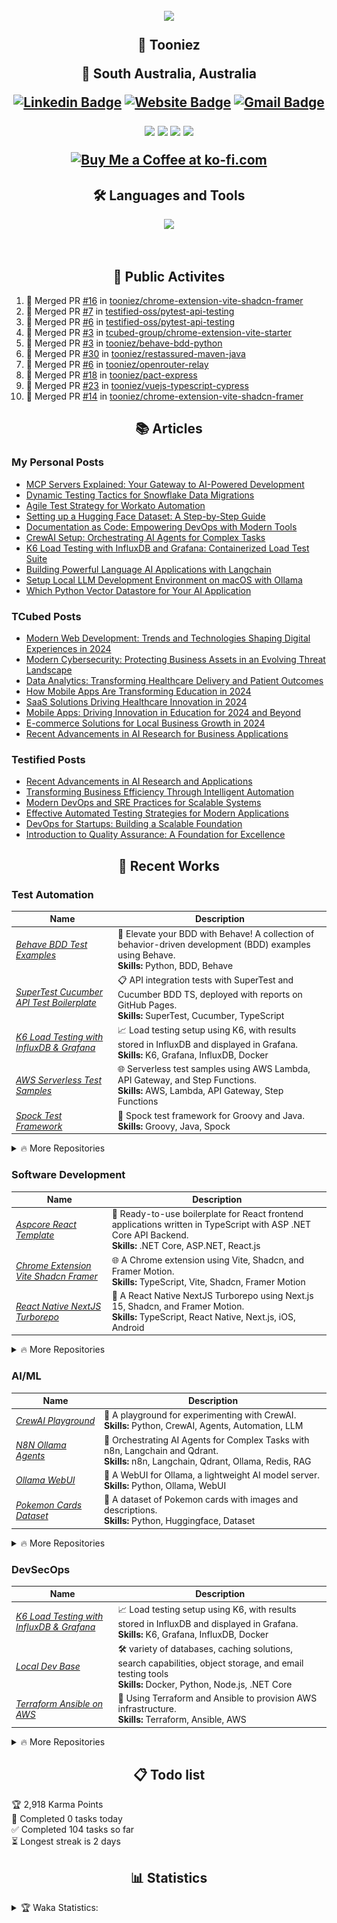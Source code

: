 
<h2 align="center">

![](https://quotes-github-readme.vercel.app/api?type=horizontal&theme=catppuccin_mocha)


🤖 Tooniez

📍 South Australia, Australia 

<!-- <p align="center">
	<a href="https://github.com/tooniez">

  <img src="https://readme-typing-svg.herokuapp.com?font=Time+New+Roman&color=cyan&size=25&center=true&vCenter=true&width=600&height10&lines=Full+Stack+Engineer;Quality Assurance+Advocate;Serial+Starter!;AI+ML+Researcher;Coding+to+learn&hearts&center=true">
	</a>
</p> -->

[![Linkedin Badge](https://img.shields.io/badge/-tonyluu-blue?style=flat&logo=Linkedin&logoColor=white&link=https://www.linkedin.com/in/tonyluu888/)](https://www.linkedin.com/in/tonyluu888/)
[![Website Badge](https://img.shields.io/badge/-tooniez-47CCCC?style=flat&logo=Google-Chrome&logoColor=white&link=https://tooniez-land.vercel.app)](t[ooniez-land](https://tooniez-land.vercel.app))
[![Gmail Badge](https://img.shields.io/badge/-tooni22-c14438?style=flat&logo=Gmail&logoColor=white&link=mailto:tooni22@proton.me)](mailto:tooni22@proton.me)

 <!-- 🌐 [Website](https://tooniez-land.vercel.app) | 💼 [LinkedIn](https://www.linkedin.com/in/tonyluu888) | ✉️ [Email](mailto:tooni22@proton.me) | ❓ [Ask Me Anything](https://github.com/tooniez/ama/issues/new) -->



<img src="https://komarev.com/ghpvc/?username=tooniez&style=plastic&label=Views"><img>
<img src="https://badges.pufler.dev/visits/tooniez/brunotacca?color=black&logo=github" />
<a href="https://github.com/tooniez/"><img src="https://img.shields.io/github/followers/tooniez?color=%234CC61E&label=GitHub%20Followers%20%3A"/></a>
<a href="https://github.com/tooniez?tab=repositories"><img src="https://badges.frapsoft.com/os/v2/open-source.svg?v=103"/></a>
<!-- <a href="https://github.com/Naereen/badges"><img src="https://img.shields.io/badge/badges-awesome-green.svg"/></a> -->
<a href="https://ko-fi.com/tooniez"><img src="https://ko-fi.com/img/githubbutton_sm.svg" alt="Buy Me a Coffee at ko-fi.com" data-canonical-src="https://ko-fi.com/img/githubbutton_sm.svg" style="max-width: 100%;"></a>

</h2>


<!-- ### 🌟 About me

- A proud 🤴 of two amazing kiddos 💛
- Helping out at the family farm 🥒
- Constantly learning new tricks and skills 🤓
- Always up for family time 👪
- Bookworm and puzzle master 📘✍️
- Brainstorming life hacks to make life easier 😎
- Obsessed with AI & ML, exploring trends to create opportunities 🤖📈
- Passionate about evaluating quality in emerging tech 💻
 -->

<h2 align="center"> 🛠️ Languages and Tools</h2>
<p align="center">
<img width="400px"  src="https://skillicons.dev/icons?i=py,java,js,html,dotnet,css,react,nodejs,express,bun,django,md,github,postgres,mongo,git,vscode,docker,aws,postman,supabase,linux,ansible,vercel,neovim,fastapi,pytorch,django,selenium,cypress,jest,flask,bash&perline=10"  />
</p>
<br />

<h2 align="center"> 🚀 Public Activites </h2>

<!--START_SECTION:activity-->
1. 🎉 Merged PR [#16](https://github.com/tooniez/chrome-extension-vite-shadcn-framer/pull/16) in [tooniez/chrome-extension-vite-shadcn-framer](https://github.com/tooniez/chrome-extension-vite-shadcn-framer)
2. 🎉 Merged PR [#7](https://github.com/testified-oss/pytest-api-testing/pull/7) in [testified-oss/pytest-api-testing](https://github.com/testified-oss/pytest-api-testing)
3. 🎉 Merged PR [#6](https://github.com/testified-oss/pytest-api-testing/pull/6) in [testified-oss/pytest-api-testing](https://github.com/testified-oss/pytest-api-testing)
4. 🎉 Merged PR [#3](https://github.com/tcubed-group/chrome-extension-vite-starter/pull/3) in [tcubed-group/chrome-extension-vite-starter](https://github.com/tcubed-group/chrome-extension-vite-starter)
5. 🎉 Merged PR [#3](https://github.com/tooniez/behave-bdd-python/pull/3) in [tooniez/behave-bdd-python](https://github.com/tooniez/behave-bdd-python)
6. 🎉 Merged PR [#30](https://github.com/tooniez/restassured-maven-java/pull/30) in [tooniez/restassured-maven-java](https://github.com/tooniez/restassured-maven-java)
7. 🎉 Merged PR [#6](https://github.com/tooniez/openrouter-relay/pull/6) in [tooniez/openrouter-relay](https://github.com/tooniez/openrouter-relay)
8. 🎉 Merged PR [#18](https://github.com/tooniez/pact-express/pull/18) in [tooniez/pact-express](https://github.com/tooniez/pact-express)
9. 🎉 Merged PR [#23](https://github.com/tooniez/vuejs-typescript-cypress/pull/23) in [tooniez/vuejs-typescript-cypress](https://github.com/tooniez/vuejs-typescript-cypress)
10. 🎉 Merged PR [#14](https://github.com/tooniez/chrome-extension-vite-shadcn-framer/pull/14) in [tooniez/chrome-extension-vite-shadcn-framer](https://github.com/tooniez/chrome-extension-vite-shadcn-framer)
<!--END_SECTION:activity-->

<h2 align="center"> 📚 Articles </h2>

<!-- ### 💡 Blog posts -->

### My Personal Posts

<!-- TOONIEZ-POST-LIST:START -->
- [MCP Servers Explained: Your Gateway to AI-Powered Development](https://tooniez.tcubed.group/post/aiml-llm-mcp-servers/)
- [Dynamic Testing Tactics for Snowflake Data Migrations](https://tooniez.tcubed.group/post/qa-snowflake-ts/)
- [Agile Test Strategy for Workato Automation](https://tooniez.tcubed.group/post/qa-workato-ts/)
- [Setting up a Hugging Face Dataset: A Step-by-Step Guide](https://tooniez.tcubed.group/post/aiml-huggingface-dataset-setup/)
- [Documentation as Code: Empowering DevOps with Modern Tools](https://tooniez.tcubed.group/post/devops-docs-as-code/)
- [CrewAI Setup: Orchestrating AI Agents for Complex Tasks](https://tooniez.tcubed.group/post/aiml-crewai-setup/)
- [K6 Load Testing with InfluxDB and Grafana: Containerized Load Test Suite](https://tooniez.tcubed.group/post/qa-k6-grafana-influxdb/)
- [Building Powerful Language AI Applications with Langchain](https://tooniez.tcubed.group/post/aiml-langchain-setup/)
- [Setup Local LLM Development Environment on macOS with Ollama](https://tooniez.tcubed.group/post/aiml-ollama-setup/)
- [Which Python Vector Datastore for Your AI Application](https://tooniez.tcubed.group/post/aiml-python-vectordb-comparison/)
<!-- TOONIEZ-POST-LIST:END -->

### TCubed Posts

<!-- TCUBED-POST-LIST:START -->
- [Modern Web Development: Trends and Technologies Shaping Digital Experiences in 2024](https://tcubed.group/blog/modern-web-development-trends)
- [Modern Cybersecurity: Protecting Business Assets in an Evolving Threat Landscape](https://tcubed.group/blog/cybersecurity-business-protection)
- [Data Analytics: Transforming Healthcare Delivery and Patient Outcomes](https://tcubed.group/blog/data-analytics-healthcare-transformation)
- [How Mobile Apps Are Transforming Education in 2024](https://tcubed.group/blog/mobile-apps-transforming-education)
- [SaaS Solutions Driving Healthcare Innovation in 2024](https://tcubed.group/blog/saas-solutions-healthcare-innovation)
- [Mobile Apps: Driving Innovation in Education for 2024 and Beyond](https://tcubed.group/blog/mobile-apps-education-innovation)
- [E-commerce Solutions for Local Business Growth in 2024](https://tcubed.group/blog/ecommerce-local-business-growth)
- [Recent Advancements in AI Research for Business Applications](https://tcubed.group/blog/ai-research-advancements)
<!-- TCUBED-POST-LIST:END -->

### Testified Posts

<!-- TESTIFIED-POST-LIST:START -->
- [Recent Advancements in AI Research and Applications](https://testified.tcubed.group/blog/ai-research-advancements)
- [Transforming Business Efficiency Through Intelligent Automation](https://testified.tcubed.group/blog/automation-workflow-efficiency)
- [Modern DevOps and SRE Practices for Scalable Systems](https://testified.tcubed.group/blog/modern-devops-practices)
- [Effective Automated Testing Strategies for Modern Applications](https://testified.tcubed.group/blog/automated-testing-strategies)
- [DevOps for Startups: Building a Scalable Foundation](https://testified.tcubed.group/blog/devops-for-startups)
- [Introduction to Quality Assurance: A Foundation for Excellence](https://testified.tcubed.group/blog/introduction-to-quality-assurance)
<!-- TESTIFIED-POST-LIST:END -->

<h2 align="center">🌱 Recent Works</h2>

### Test Automation

| Name                  | Description                                                |
| ---------------------------------|--------------------------------------------------------------- |
| _[Behave BDD Test Examples](https://github.com/tooniez/behave-bdd-python)_         | 📃 Elevate your BDD with Behave! A collection of behavior-driven development (BDD) examples using Behave.<br>**Skills:** Python, BDD, Behave    |
| _[SuperTest Cucumber API Test Boilerplate](https://github.com/tooniez/supertest-cucumber-ts)_ | 📋 API integration tests with SuperTest and Cucumber BDD TS, deployed with reports on GitHub Pages.<br>**Skills:** SuperTest, Cucumber, TypeScript         |
| _[K6 Load Testing with InfluxDB & Grafana](https://github.com/tooniez/k6-grafana-influxdb)_ | 📈 Load testing setup using K6, with results stored in InfluxDB and displayed in Grafana.<br>**Skills:** K6, Grafana, InfluxDB, Docker         |
| _[AWS Serverless Test Samples](https://github.com/tooniez/aws-serverless-test-samples)_ | 🌐 Serverless test samples using AWS Lambda, API Gateway, and Step Functions.<br>**Skills:** AWS, Lambda, API Gateway, Step Functions         |
| _[Spock Test Framework](https://github.com/tooniez/spock-test-framework)_ | 📃 Spock test framework for Groovy and Java.<br>**Skills:** Groovy, Java, Spock         |

<details>
<summary> 🔥 More Repositories </summary>

### Test Automation

| Name                  | Description                                                |
| ---------------------------------|--------------------------------------------------------------- |
| _[E2E NightwatchJS Test Framework](https://github.com/tooniez/e2e-nightwatchjs-ts)_ | 🌐 End-to-end testing with NightwatchJS and TypeScript.<br>**Skills:** NightwatchJS, TypeScript         |
| _[Appium Multi Language Test Framework](https://github.com/tooniez/appium-framework)_            | 🗜️ A multi-language Appium test framework with examples in Node.js, Java (Maven), and C# (.NET).<br>**Skills:** Java, C#, .NET Core, Appium, Selenium WebDriver         |
| _[Cypress E2E Testing with Vue.js & TypeScript](https://github.com/tooniez/vuejs-typescript-cypress)_            | 🌟 Explore a streamlined Cypress test framework for VueJS applications.<br>**Skills:** Cypress, Vue.js, TypeScript         |
| _[Playwright E2E Test Framework](https://github.com/tooniez/e2e-test-automation-shopfront-exercise)_ | 🚀 End-to-end automated tests using Playwright for Shopfront applications.<br>**Skills:** Playwright, CI, Test Automation         |
| _[Cypress TheIconic Test Framework](https://github.com/tooniez/theiconic-cypress)_  | 🌐 Cypress repository to check TheIconic's shopping cart feature.<br>**Skills:** Cypress, TypeScript, Node.js         |
| _[Mobile Testing with TestNG, Java, Appium, & Browserstack](https://github.com/tooniez/java-testng-appium-browserstack)_ | 🤖 Start up Appium tests in TestNG on BrowserStack App Automate.<br>**Skills:** Java, Mobile Testing, Appium, Android, iOS         |
| _[Pact Contract API Testing with Express](https://github.com/tooniez/pact-express)_ | 🚨 Ensure API reliability through contract testing with Pact and Express.<br>**Skills:** Pact, Express.js, API Testing         |
| _[Pega Unit Test Results Retriever CliFx](https://github.com/tooniez/pegats-clifx-dotnet)_ | 🔧 A simple CliFX .NET command line tool to retrieve unit test results from Pega SAAS Endpoint.<br>**Skills:** C#, .NET Core, CLI         |
| _[Performance Testing with Locust on AWS & Terraform](https://github.com/tooniez/locust-terraform-aws)_ | ⚡️ Elevate performance testing with Terraform and Locust on AWS EC2.<br>**Skills:** Python, Terraform, AWS, Performance Testing         |
| _[RestAssured Maven Java JUnit](https://github.com/tooniez/restassured-maven-java)_ | 💨 Maven project using RestAssured and JUnit to test OpenWeatherAPI for air quality.<br>**Skills:** Java, RestAssured         |
| _[Salesforce Apex Unit/E2E Testing](https://github.com/tooniez/salesforce-apex-testing)_ | 📊 Repository for testing a Salesforce application using sfdx-lwc-jest.<br>**Skills:** Apex Programming, Salesforce Development, Salesforce Administration         |
| _[Specflow NUnit Boilerplate](https://github.com/tooniez/specflow-nunit-template)_ | ⚙ Ready-to-use boilerplate with BDD Specflow and NUnit runner.<br>**Skills:** SpecFlow, BDD, C#, Cucumber         |  |
| _[WireMock.Net Server Starter](https://github.com/tooniez/dotnet-wiremock)_ | 🖲️ Mock server using WireMock.Net.<br>**Skills:** .NET Framework, WireMock, C#, Mock         |
| _[Prisma Ecosystem Tests](https://github.com/tooniez/prisma-ecosystem-tests)_ | 🧰 Continuously tests Prisma Client with various operating systems, frameworks, platforms, databases and more.<br>**Skills:** Prisma, TypeScript, Node.js         |
| _[E2E Ethereum Hive Testing](https://github.com/tooniez/e2e-ethereum-hive-testing)_ | 🧰 Continuously tests Ethereum Hive with various operating systems, frameworks, platforms, databases and more.<br>**Skills:** Ethereum, Hive, TypeScript, Node.js         |
| _[Appium Docker Server](https://github.com/tooniez/appium-docker-server)_ | 🧰 Appium Docker Server for testing mobile applications.<br>**Skills:** Docker, Appium, Mobile Testing         |
</details>

### Software Development

| Name                  | Description                                                |
| ---------------------------------|--------------------------------------------------------------- |
| _[Aspcore React Template](https://github.com/tooniez/Aspcore.ReactTemplate)_                          | 🌱 Ready-to-use boilerplate for React frontend applications written in TypeScript with ASP .NET Core API Backend.<br>**Skills:** .NET Core, ASP.NET, React.js     |
| _[Chrome Extension Vite Shadcn Framer](https://github.com/tooniez/chrome-extension-vite-shadcn-framer)_ | 🌐 A Chrome extension using Vite, Shadcn, and Framer Motion.<br>**Skills:** TypeScript, Vite, Shadcn, Framer Motion         |
| _[React Native NextJS Turborepo](https://github.com/tooniez/reactnative-nextjs-turborepo)_ | 🧩 A React Native NextJS Turborepo using Next.js 15, Shadcn, and Framer Motion.<br>**Skills:** TypeScript, React Native, Next.js, iOS, Android         |

<details>
<summary> 🔥 More Repositories </summary>

### Software Development

| Name                  | Description                                                |
| ---------------------------------|--------------------------------------------------------------- |
| _[NextJS AI Chatbot](https://github.com/tooniez/next15-ai-chatbot)_ | 🤖 A NextJS AI Chatbot using Next.js 15, Shadcn, and Framer Motion.<br>**Skills:** TypeScript, Next.js, Shadcn, Framer Motion         |
| _[NextJS Base](https://github.com/tooniez/next15-base)_ | 🌱 A NextJS base using Next.js 15, Shadcn, and Framer Motion.<br>**Skills:** TypeScript, Next.js, Shadcn, Framer Motion         |
| _[Expo NextJS Railway Template](https://github.com/tooniez/expo-nextjs-base)_ | 🧩 A NextJS Starter Template using Next.js 15, Shadcn, and Framer Motion designed for Railway.<br>**Skills:** TypeScript, Expo, Next.js, Shadcn, Framer Motion         |
| _[Bun with MongoDB Sample](https://github.com/tooniez/bun-api-mongodb)_            | 🌱 A sample project demonstrating how to use Bun server with MongoDB.<br>**Skills:** TypeScript, MongoDB, Node.js, BunAPI         |
| _[NextJS Supabase Authentication Sample](https://github.com/tooniez/nextjs-supabase-auth)_ | 🔐 NextJS sample using Supabase Authentication.<br>**Skills:** Next.js, Supabase, React.js, TypeScript         |
| _[Static Site with AstroJS](https://tooniez-land.vercel.app/)_ | 📚 A blog where I post my latest work, written in AstroJS and hosted on Vercel.<br>**Skills:** Astro, TypeScript, Supabase, Vercel         |
| _[FastAPI Streamlit Stack](https://github.com/tooniez/fastapi-streamlit)_ | 📚 Full-stack application with a FastAPI backend and a Streamlit frontend.<br>**Skills:** Python, FastAPI, Streamlit         |
| _[Kotlin Multiplatform Mobile (KMM)](https://github.com/tooniez/kotlin-multiplatorm-app)_ | 🧩 Boilerplate for Kotlin Multiplatform Mobile applications with Android and iOS targets.<br>**Skills:** Kotlin, Swift, Android, iOS     | 

</details>


### AI/ML

| Name                  | Description                                                |
| ---------------------------------|--------------------------------------------------------------- |
| _[CrewAI Playground](https://github.com/tooniez/crewai-playground)_ | 🤖 A playground for experimenting with CrewAI.<br>**Skills:** Python, CrewAI, Agents, Automation, LLM |
| _[N8N Ollama Agents](https://github.com/tooniez/n8n-ollama-agents)_ | 🤖 Orchestrating AI Agents for Complex Tasks with n8n, Langchain and Qdrant.<br>**Skills:** n8n, Langchain, Qdrant, Ollama, Redis, RAG |
| _[Ollama WebUI](https://github.com/tooniez/ollama-webui)_ | 🤖 A WebUI for Ollama, a lightweight AI model server.<br> **Skills:** Python, Ollama, WebUI |
| _[Pokemon Cards Dataset](https://huggingface.co/datasets/tooni/pokemoncards)_ | 🎲 A dataset of Pokemon cards with images and descriptions.<br> **Skills:** Python, Huggingface, Dataset |
<details>
<summary> 🔥 More Repositories </summary>


### AI/ML


| Name | Description |
|------|-------------|
| _[FastAPI Llama2 HuggingfaceHub API](https://github.com/tooniez/fastapi-llama-hub-collab)_ | 📓 Run a FastAPI server with Llama 2 model integration using Google Colab's free T4 GPU.<br>**Skills:** Python, FastAPI, Jupyter, Huggingface |
| _[FastAPI Streamlit Stack](https://github.com/tooniez/fastapi-streamlit)_ | 📚 Full-stack application with a FastAPI backend and a Streamlit frontend.<br>**Skills:** Python, FastAPI, Streamlit |
| _[LLM Toolkit](https://github.com/tooniez/llm-toolkit)_ | 🧰 A collection of prompts, tools and functions for working with LLMs.<br>**Skills:** Python, OpenAI, Tool-chain, Prompt Engineering, Function Calling, Ollama, Modelfile |
| _[Streamlit Pokemon EDA](https://pokedex-production-6103.up.railway.app/)_ | 🎲 A Streamlit application with Exploratory Data Analysis (EDA) of Pokemon cards.<br>**Skills:** Python, Huggingface, Streamlit |

</details>

### DevSecOps

| Name                  | Description                                                |
| ---------------------------------|--------------------------------------------------------------- |
| _[K6 Load Testing with InfluxDB & Grafana](https://github.com/tooniez/k6-grafana-influxdb)_ | 📈 Load testing setup using K6, with results stored in InfluxDB and displayed in Grafana.<br>**Skills:** K6, Grafana, InfluxDB, Docker         |
| _[Local Dev Base](https://github.com/tooniez/local-dev-base)_ | 🛠  variety of databases, caching solutions, search capabilities, object storage, and email testing tools<br>**Skills:** Docker, Python, Node.js, .NET Core         |
| _[Terraform Ansible on AWS](https://github.com/tooniez/terraform-ansible-aws)_ | 🧱 Using Terraform and Ansible to provision AWS infrastructure.<br>**Skills:** Terraform, Ansible, AWS         |

<details>
<summary> 🔥 More Repositories </summary>

#### DevSecOps

| Name                  | Description                                                |
| ---------------------------------|--------------------------------------------------------------- |
| _[DevContainer Templates](https://github.com/tooniez/devcontainer-base)_ | 🛠 DevContainer templates providing consistent, reproducible setup for developers.<br>**Skills:** Docker, Python, Node.js, .NET Core         |
| _[DevContainer Python](https://github.com/tooniez/devcontainer-python)_ | 🐍 Python-specific DevContainer template for streamlined Python development.<br>**Skills:** Docker, Python         |
| _[DevOps Exercises](https://github.com/tooniez/devops-exercises)_ | 📚 Comprehensive collection of DevOps exercises covering various technologies.<br>**Skills:** Linux, Jenkins, AWS, SRE, Prometheus, Docker, Python, Ansible, Git, Kubernetes, Terraform, OpenStack, SQL, NoSQL, Azure, GCP, DNS, Elastic, Network, Virtualization         |
| _[DevContainer Golang](https://github.com/tooniez/devcontainer-golang)_ | 🐹 Golang-specific DevContainer template for efficient Go development.<br>**Skills:** Docker, Go         |
| _[DevContainer .NET](https://github.com/tooniez/devcontainer-dotnet)_ | 🎯 .NET-specific DevContainer template for seamless .NET development.<br>**Skills:** Docker, .NET Core         |
| _[DevContainer Python-Node](https://github.com/tooniez/devcontainer-python-node)_ | 🐍🟩 Combined Python and Node.js DevContainer template for full-stack development.<br>**Skills:** Docker, Python, Node.js         
| _[GitHub Typescript Reusable Action](https://github.com/tooniez/typescript-action)_ | 🧩 Base template for a re-usable GitHub Action.<br>**Skills:** GitHub, Node.js, JavaScript         |



</details>

<!-- 

<details>
<summary> 🔥 More Repositories </summary>

#### Test Automation

| Name                  | Description                                                |
| ---------------------------------|--------------------------------------------------------------- |
| _[Appium Multi Language Test Framework](https://github.com/tooniez/appium-framework)_            | 🗜️ A multi-language Appium test framework with examples in Node.js, Java (Maven), and C# (.NET).<br>**Skills:** Java, C#, .NET Core, Appium, Selenium WebDriver         |
| _[Cypress TheIconic Test Framework](https://github.com/tooniez/theiconic-cypress)_  | 🌐 Cypress repository to check TheIconic's shopping cart feature.<br>**Skills:** Cypress, TypeScript, Node.js         |
| _[Mobile Testing with TestNG, Java, Appium, & Browserstack](https://github.com/tooniez/java-testng-appium-browserstack)_ | 🤖 Start up Appium tests in TestNG on BrowserStack App Automate.<br>**Skills:** Java, Mobile Testing, Appium, Android, iOS         |
| _[Pact Contract API Testing with Express](https://github.com/tooniez/pact-express)_ | 🚨 Ensure API reliability through contract testing with Pact and Express.<br>**Skills:** Pact, Express.js, API Testing         |
| _[Pega Unit Test Results Retriever CliFx](https://github.com/tooniez/pegats-clifx-dotnet)_ | 🔧 A simple CliFX .NET command line tool to retrieve unit test results from Pega SAAS Endpoint.<br>**Skills:** C#, .NET Core, CLI         |
| _[Performance Testing with Locust on AWS & Terraform](https://github.com/tooniez/locust-terraform-aws)_ | ⚡️ Elevate performance testing with Terraform and Locust on AWS EC2.<br>**Skills:** Python, Terraform, AWS, Performance Testing         |
| _[RestAssured Maven Java JUnit](https://github.com/tooniez/restassured-maven-java)_ | 💨 Maven project using RestAssured and JUnit to test OpenWeatherAPI for air quality.<br>**Skills:** Java, RestAssured         |
| _[Salesforce Apex Unit/E2E Testing](https://github.com/tooniez/salesforce-apex-testing)_ | 📊 Repository for testing a Salesforce application using sfdx-lwc-jest.<br>**Skills:** Apex Programming, Salesforce Development, Salesforce Administration         |
| _[Specflow NUnit Boilerplate](https://github.com/tooniez/specflow-nunit-template)_ | ⚙ Ready-to-use boilerplate with BDD Specflow and NUnit runner.<br>**Skills:** SpecFlow, BDD, C#, Cucumber         |  |
| _[WireMock.Net Server Starter](https://github.com/tooniez/dotnet-wiremock)_ | 🖲️ Mock server using WireMock.Net.<br>**Skills:** .NET Framework, WireMock, C#, Mock         |

#### Software Development

| Name                  | Description                                                |
| ---------------------------------|--------------------------------------------------------------- |
| _[Aspcore React Template](https://github.com/tooniez/Aspcore.ReactTemplate)_                          | 🌱 Ready-to-use boilerplate for React frontend applications written in TypeScript with ASP .NET Core API Backend.<br>**Skills:** .NET Core, ASP.NET, React.js     |
| _[Bun with MongoDB Sample](https://github.com/tooniez/bun-api-mongodb)_            | 🌱 A sample project demonstrating how to use Bun server with MongoDB.<br>**Skills:** TypeScript, MongoDB, Node.js, BunAPI         |
| _[FastAPI Streamlit Stack](https://github.com/tooniez/fastapi-streamlit)_ | 📚 Full-stack application with a FastAPI backend and a Streamlit frontend.<br>**Skills:** Python, FastAPI, Streamlit         |
| _[Kotlin Multiplatform Mobile (KMM)](https://github.com/tooniez/kotlin-multiplatorm-app)_ | 🧩 Boilerplate for Kotlin Multiplatform Mobile applications with Android and iOS targets.<br>**Skills:** Kotlin, Swift, Android, iOS         |
| _[NextJS Supabase Authentication Sample](https://github.com/tooniez/nextjs-supabase-auth)_ | 🔐 NextJS sample using Supabase Authentication.<br>**Skills:** Next.js, Supabase, React.js, TypeScript         |
| _[Static Site with AstroJS](https://tooniez-land.vercel.app/)_ | 📚 A blog where I post my latest work, written in AstroJS and hosted on Vercel.<br>**Skills:** Astro, TypeScript, Supabase, Vercel         |

#### AI/ML


| Name | Description |
|------|-------------|
| [FastAPI Llama2 HuggingfaceHub API](https://github.com/tooniez/fastapi-llama-hub-collab) | 📓 Run a FastAPI server with Llama 2 model integration using Google Colab's free T4 GPU.<br>**Skills:** Python, FastAPI, Jupyter, Huggingface |
| [FastAPI Streamlit Stack](https://github.com/tooniez/fastapi-streamlit) | 📚 Full-stack application with a FastAPI backend and a Streamlit frontend.<br>**Skills:** Python, FastAPI, Streamlit |
| [Streamlit Pokemon EDA](https://pokedex-production-6103.up.railway.app/) | 🎲 A Streamlit application with Exploratory Data Analysis (EDA) of Pokemon cards.<br>**Skills:** Python, Huggingface, Streamlit |
| [N8N Ollama Agents](https://github.com/tooniez/n8n-ollama-agents) | 🤖 Orchestrating AI Agents for Complex Tasks with n8n, Langchain and Qdrant.<br>**Skills:** n8n, Langchain, Qdrant, Ollama, Redis, RAG |
| [LLM Toolkit](https://github.com/tooniez/llm-toolkit) | 🧰 A collection of prompts, tools and functions for working with LLMs.<br>**Skills:** Python, OpenAI, Tool-chain, Prompt Engineering, Function Calling, Ollama, Modelfile |
| [CrewAI Playground](https://github.com/tooniez/crewai-playground) | 🤖 A playground for experimenting with CrewAI.<br>**Skills:** Python, CrewAI, Agents, Automation, LLM |

##### Datasets

| Name | Description |
|------|-------------|
| [Pokemon Cards Dataset](https://huggingface.co/datasets/tooni/pokemoncards) | 🎲 A dataset of Pokemon cards with images and descriptions.<br> **Skills:** Python, Huggingface, Dataset |


#### DevSecOps

| Name                  | Description                                                |
| ---------------------------------|--------------------------------------------------------------- |
| _[DevContainer Templates](https://github.com/tooniez/devcontainer-base)_ | 🛠 DevContainer templates providing consistent, reproducible setup for developers.<br>**Skills:** Docker, Python, Node.js, .NET Core         |
| _[DevContainer Python](https://github.com/tooniez/devcontainer-python)_ | 🐍 Python-specific DevContainer template for streamlined Python development.<br>**Skills:** Docker, Python         |
| _[DevOps Exercises](https://github.com/tooniez/devops-exercises)_ | 📚 Comprehensive collection of DevOps exercises covering various technologies.<br>**Skills:** Linux, Jenkins, AWS, SRE, Prometheus, Docker, Python, Ansible, Git, Kubernetes, Terraform, OpenStack, SQL, NoSQL, Azure, GCP, DNS, Elastic, Network, Virtualization         |
| _[DevContainer Golang](https://github.com/tooniez/devcontainer-golang)_ | 🐹 Golang-specific DevContainer template for efficient Go development.<br>**Skills:** Docker, Go         |
| _[DevContainer .NET](https://github.com/tooniez/devcontainer-dotnet)_ | 🎯 .NET-specific DevContainer template for seamless .NET development.<br>**Skills:** Docker, .NET Core         |
| _[DevContainer Python-Node](https://github.com/tooniez/devcontainer-python-node)_ | 🐍🟩 Combined Python and Node.js DevContainer template for full-stack development.<br>**Skills:** Docker, Python, Node.js         
| _[GitHub Typescript Reusable Action](https://github.com/tooniez/typescript-action)_ | 🧩 Base template for a re-usable GitHub Action.<br>**Skills:** GitHub, Node.js, JavaScript         |
| _[Terraform Ansible on AWS](https://github.com/tooniez/terraform-ansible-aws)_ | 🧱 Using Terraform and Ansible to provision AWS infrastructure.<br>**Skills:** Terraform, Ansible, AWS         |
| _[K6 Load Testing with InfluxDB & Grafana](https://github.com/tooniez/k6-grafana-influxdb)_ | 📈 Load testing setup using K6, with results stored in InfluxDB and displayed in Grafana.<br>**Skills:** K6, Grafana, InfluxDB, Docker         |
| _[Local Dev Base](https://github.com/tooniez/local-dev-base)_ | 🛠  variety of databases, caching solutions, search capabilities, object storage, and email testing tools<br>**Skills:** Docker, Python, Node.js, .NET Core         |

</details> -->

<!-- <details>

<summary> 📦 Packages </summary>

```shell
TODO: add packages here
```

</details> -->

<h2 align="center">📋 Todo list</h2>

<!-- TODO-IST:START -->
🏆  2,918 Karma Points           
🌸  Completed 0 tasks today           
✅  Completed 104 tasks so far           
⏳  Longest streak is 2 days
<!-- TODO-IST:END -->

<h2 align="center">📊 Statistics</h2>


<details>

<summary> 🏆 Waka Statistics: </summary>

<br>

<!--START_SECTION:waka-->
![Code Time](http://img.shields.io/badge/Code%20Time-764%20hrs%2019%20mins-blue)

![Profile Views](http://img.shields.io/badge/Profile%20Views-0-blue)

**🐱 My GitHub Data** 

> 📦 1.9 MB Used in GitHub's Storage 
 > 
> 🏆 9,790 Contributions in the Year 2025
 > 
> 💼 Opted to Hire
 > 
> 📜 363 Public Repositories 
 > 
> 🔑 221 Private Repositories 
 > 
**I'm an Early 🐤** 

```text
🌞 Morning                18041 commits       ███████░░░░░░░░░░░░░░░░░░   28.02 % 
🌆 Daytime                17149 commits       ███████░░░░░░░░░░░░░░░░░░   26.64 % 
🌃 Evening                15671 commits       ██████░░░░░░░░░░░░░░░░░░░   24.34 % 
🌙 Night                  13524 commits       █████░░░░░░░░░░░░░░░░░░░░   21.00 % 
```
📅 **I'm Most Productive on Tuesday** 

```text
Monday                   9700 commits        ████░░░░░░░░░░░░░░░░░░░░░   15.07 % 
Tuesday                  10552 commits       ████░░░░░░░░░░░░░░░░░░░░░   16.39 % 
Wednesday                8659 commits        ███░░░░░░░░░░░░░░░░░░░░░░   13.45 % 
Thursday                 8850 commits        ███░░░░░░░░░░░░░░░░░░░░░░   13.75 % 
Friday                   8231 commits        ███░░░░░░░░░░░░░░░░░░░░░░   12.78 % 
Saturday                 8825 commits        ███░░░░░░░░░░░░░░░░░░░░░░   13.71 % 
Sunday                   9568 commits        ████░░░░░░░░░░░░░░░░░░░░░   14.86 % 
```


📊 **This Week I Spent My Time On** 

```text
🕑︎ Time Zone: Australia/Adelaide

💬 Programming Languages: 
sh                       9 hrs 39 mins       █████████████████████████   100.00 % 

🔥 Editors: 
Zsh                      9 hrs 39 mins       █████████████████████████   100.00 % 

🐱‍💻 Projects: 
pomotimer                3 hrs 30 mins       █████████░░░░░░░░░░░░░░░░   36.30 % 
pokedex3                 2 hrs 52 mins       ███████░░░░░░░░░░░░░░░░░░   29.84 % 
nqsflashv2               1 hr 22 mins        ████░░░░░░░░░░░░░░░░░░░░░   14.20 % 
realtime-agent           1 hr                ███░░░░░░░░░░░░░░░░░░░░░░   10.42 % 
Terminal                 29 mins             █░░░░░░░░░░░░░░░░░░░░░░░░   05.12 % 

💻 Operating System: 
Mac                      9 hrs 39 mins       █████████████████████████   100.00 % 
```

**I Mostly Code in TypeScript** 

```text
TypeScript               129 repos           ███████████░░░░░░░░░░░░░░   45.58 % 
Python                   39 repos            ███░░░░░░░░░░░░░░░░░░░░░░   13.78 % 
Astro                    15 repos            █░░░░░░░░░░░░░░░░░░░░░░░░   05.30 % 
Shell                    14 repos            █░░░░░░░░░░░░░░░░░░░░░░░░   04.95 % 
MDX                      7 repos             █░░░░░░░░░░░░░░░░░░░░░░░░   02.47 % 
```



**Timeline**

![Lines of Code chart](https://raw.githubusercontent.com/tooniez/tooniez/main/assets/bar_graph.png)


 Last Updated on 04/09/2025 19:00:22 UTC
<!--END_SECTION:waka-->

<p align="center">
  <img src="https://github.com/tooniez/tooniez/blob/main/github-metrics.svg" alt="Metrics">
  <!-- Replace example.com with the actual URL hosting the image file -->
</p>

<div align="center"> <!-- Alternatively, you can use <div> instead of <p> -->
  <a href="https://app.daily.dev/tooniez">
    <img src="https://api.daily.dev/devcards/d6a644cd193c433b82938cbb12d7a689.png?r=hk4" width="400" alt="tooniez's Dev Card">
    <!-- Replace the API URL with the actual URL generated by daily.dev -->
    <!-- Provide alternative text for the image -->
  </a>
</div>

</details>

<!-- 
<p align="left">
  <img src="https://readme-jokes.vercel.app/api" alt="Jokes Card">
  <!-- Replace the URL if you want to use a different joke API or update the existing endpoint -->
<!-- </p>  -->
